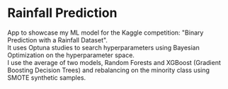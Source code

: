 # Rainfall Prediction
App to showcase my ML model for the Kaggle competition: "Binary Prediction with a Rainfall Dataset".  
It uses Optuna studies to search hyperparameters using Bayesian Optimization on the hyperparameter space.  
I use the average of two models, Random Forests and XGBoost (Gradient Boosting Decision Trees) and rebalancing on the minority class using SMOTE synthetic samples.